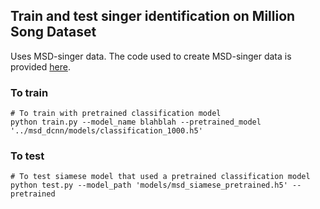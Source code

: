 ## Train and test singer identification on Million Song Dataset 
Uses MSD-singer data. The code used to create MSD-singer data is provided [here](https://github.com/kyungyunlee/MSD-singer).

### To train
```
# To train with pretrained classification model 
python train.py --model_name blahblah --pretrained_model '../msd_dcnn/models/classification_1000.h5'
```

### To test 
```
# To test siamese model that used a pretrained classification model 
python test.py --model_path 'models/msd_siamese_pretrained.h5' --pretrained
```
